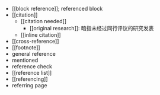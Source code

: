- [[block reference]]; referenced block
- [[citation]]
    - [[citation needed]]
        - [[original research]]: 暗指未经过同行评议的研究发表
    - [[inline citation]]
- [[cross-reference]]
- [[footnote]]
- general reference
- mentioned
- reference check
- [[reference list]]
- [[referencing]]
- referring page
